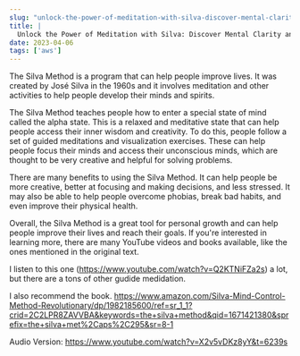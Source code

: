 ```yaml
---
slug: "unlock-the-power-of-meditation-with-silva-discover-mental-clarity-and-inner-peace"
title: |
  Unlock the Power of Meditation with Silva: Discover Mental Clarity and Inner Peace
date: 2023-04-06
tags: ['aws']
---
```


The Silva Method is a program that can help people improve lives. It was created by José Silva in the 1960s and it involves meditation and other activities to help people develop their minds and spirits.

<!-- more -->




The Silva Method teaches people how to enter a special state of mind called the alpha state. This is a relaxed and meditative state that can help people access their inner wisdom and creativity. To do this, people follow a set of guided meditations and visualization exercises. These can help people focus their minds and access their unconscious minds, which are thought to be very creative and helpful for solving problems.


There are many benefits to using the Silva Method. It can help people be more creative, better at focusing and making decisions, and less stressed. It may also be able to help people overcome phobias, break bad habits, and even improve their physical health.


Overall, the Silva Method is a great tool for personal growth and can help people improve their lives and reach their goals. If you're interested in learning more, there are many YouTube videos and books available, like the ones mentioned in the original text.


I listen to this one (<https://www.youtube.com/watch?v=Q2KTNiFZa2s>) a lot, but there are a tons of other gudide medidation.


I also recommend the book. <https://www.amazon.com/Silva-Mind-Control-Method-Revolutionary/dp/1982185600/ref=sr_1_1?crid=2C2LPR8ZAVVBA&keywords=the+silva+method&qid=1671421380&sprefix=the+silva+met%2Caps%2C295&sr=8-1>


Audio Version: <https://www.youtube.com/watch?v=X2v5vDKz8yY&t=6239s>


